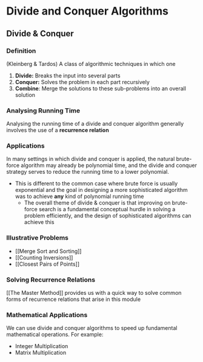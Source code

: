 # Divide and Conquer Algorithms
## Divide & Conquer
### Definition
(Kleinberg & Tardos) A class of algorithmic techniques in which one
1. **Divide:** Breaks the input into several parts
2. **Conquer:** Solves the problem in each part recursively
3. **Combine**: Merge the solutions to these sub-problems into an overall solution
### Analysing Running Time
Analysing the running time of a divide and conquer algorithm generally involves the use of a **recurrence relation**
### Applications
In many settings in which divide and conquer is applied, the natural brute-force algorithm may already be polynomial time, and the divide and conquer strategy serves to reduce the running time to a lower polynomial.
- This is different to the common case where brute force is usually exponential and the goal in designing a more sophisticated algorithm was to achieve **any** kind of polynomial running time
	- The overall theme of divide & conquer is that improving on brute-force search is a fundamental conceptual hurdle in solving a problem efficiently, and the design of sophisticated algorithms can achieve this
### Illustrative Problems
- [[Merge Sort and Sorting]]
- [[Counting Inversions]]
- [[Closest Pairs of Points]]
### Solving Recurrence Relations
[[The Master Method]] provides us with a quick way to solve common forms of recurrence relations that arise in this module
### Mathematical Applications
We can use divide and conquer algorithms to speed up fundamental mathematical operations. For example:
- Integer Multiplication
- Matrix Multiplication